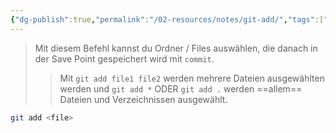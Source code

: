 ```yaml
---
{"dg-publish":true,"permalink":"/02-resources/notes/git-add/","tags":["git/add"],"noteIcon":"","updated":"2025-10-29T12:59:06.290+01:00"}
---
```


>Mit diesem Befehl kannst du Ordner / Files auswählen, die danach in der Save Point gespeichert wird mit `commit`.
>>Mit `git add file1 file2` werden mehrere Dateien ausgewählten werden und `git add *` ODER `git add .` werden ==allem== Dateien und Verzeichnissen ausgewählt. 
```bash
git add <file>
```